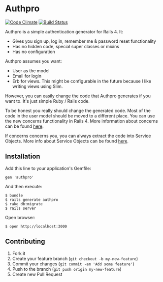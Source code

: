 # Authpro

[![Code Climate](https://codeclimate.com/github/ricn/authpro.png)](https://codeclimate.com/github/ricn/authpro)
[![Build Status](https://travis-ci.org/ricn/authpro.png?branch=master)](https://travis-ci.org/ricn/authpro)

Authpro is a simple authentication generator for Rails 4. It:

* Gives you sign up, log in, remember me & password reset functionality
* Has no hidden code, special super classes or mixins
* Has no configuration

Authpro assumes you want:

* User as the model
* Email for login
* Erb for views. This might be configurable in the future because I like writing views using Slim.

However, you can easily change the code that Authpro generates if you want to. It's just simple Ruby / Rails code.

To be honest you really should change the generated code. Most of the code in the user model should be moved to a different place. You can use the new concerns functionality in Rails 4. More information about concerns can be found [here](http://37signals.com/svn/posts/3372-put-chubby-models-on-a-diet-with-concerns).

If concerns concerns you, you can always extract the code into Service Objects. More info about Service Objects can be found [here](http://railscasts.com/episodes/398-service-objects).

## Installation

Add this line to your application's Gemfile:

    gem 'authpro'

And then execute:

    $ bundle    
    $ rails generate authpro
    $ rake db:migrate    
    $ rails server

Open browser:

    $ open http://localhost:3000

## Contributing

1. Fork it
2. Create your feature branch (`git checkout -b my-new-feature`)
3. Commit your changes (`git commit -am 'Add some feature'`)
4. Push to the branch (`git push origin my-new-feature`)
5. Create new Pull Request